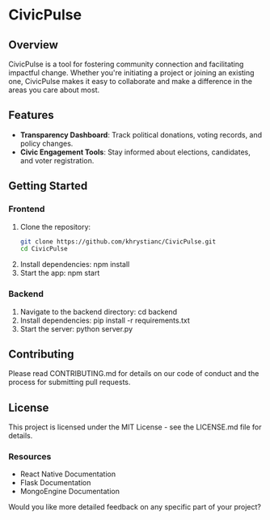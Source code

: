 # CivicPulse

## Overview
CivicPulse is a tool for fostering community connection and facilitating impactful change. Whether you're initiating a project or joining an existing one, CivicPulse makes it easy to collaborate and make a difference in the areas you care about most.

## Features
- **Transparency Dashboard**: Track political donations, voting records, and policy changes.
- **Civic Engagement Tools**: Stay informed about elections, candidates, and voter registration.

## Getting Started
### Frontend
1. Clone the repository:
   ```bash
   git clone https://github.com/khrystianc/CivicPulse.git
   cd CivicPulse
   
2. Install dependencies:
   npm install
3. Start the app:
   npm start
   
### Backend
1. Navigate to the backend directory:
   cd backend
2. Install dependencies:
   pip install -r requirements.txt
3. Start the server:
   python server.py
   
## Contributing
Please read CONTRIBUTING.md for details on our code of conduct and the process for submitting pull requests.

## License
This project is licensed under the MIT License - see the LICENSE.md file for details.


### Resources
- React Native Documentation
- Flask Documentation
- MongoEngine Documentation

Would you like more detailed feedback on any specific part of your project?
